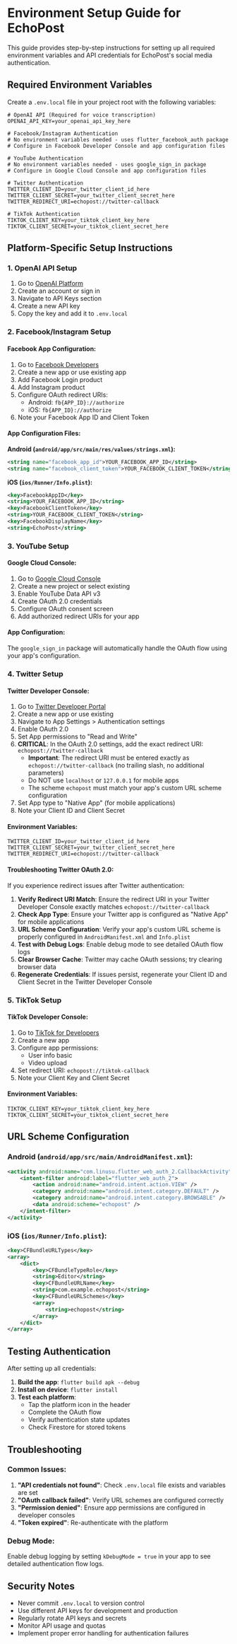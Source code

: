 # Environment Setup Guide for EchoPost

This guide provides step-by-step instructions for setting up all required environment variables and API credentials for EchoPost's social media authentication.

## Required Environment Variables

Create a `.env.local` file in your project root with the following variables:

```env
# OpenAI API (Required for voice transcription)
OPENAI_API_KEY=your_openai_api_key_here

# Facebook/Instagram Authentication
# No environment variables needed - uses flutter_facebook_auth package
# Configure in Facebook Developer Console and app configuration files

# YouTube Authentication
# No environment variables needed - uses google_sign_in package
# Configure in Google Cloud Console and app configuration files

# Twitter Authentication
TWITTER_CLIENT_ID=your_twitter_client_id_here
TWITTER_CLIENT_SECRET=your_twitter_client_secret_here
TWITTER_REDIRECT_URI=echopost://twitter-callback

# TikTok Authentication
TIKTOK_CLIENT_KEY=your_tiktok_client_key_here
TIKTOK_CLIENT_SECRET=your_tiktok_client_secret_here
```

## Platform-Specific Setup Instructions

### 1. OpenAI API Setup

1. Go to [OpenAI Platform](https://platform.openai.com/)
2. Create an account or sign in
3. Navigate to API Keys section
4. Create a new API key
5. Copy the key and add it to `.env.local`

### 2. Facebook/Instagram Setup

#### Facebook App Configuration:
1. Go to [Facebook Developers](https://developers.facebook.com/)
2. Create a new app or use existing app
3. Add Facebook Login product
4. Add Instagram product
5. Configure OAuth redirect URIs:
   - Android: `fb{APP_ID}://authorize`
   - iOS: `fb{APP_ID}://authorize`
6. Note your Facebook App ID and Client Token

#### App Configuration Files:

**Android (`android/app/src/main/res/values/strings.xml`):**
```xml
<string name="facebook_app_id">YOUR_FACEBOOK_APP_ID</string>
<string name="facebook_client_token">YOUR_FACEBOOK_CLIENT_TOKEN</string>
```

**iOS (`ios/Runner/Info.plist`):**
```xml
<key>FacebookAppID</key>
<string>YOUR_FACEBOOK_APP_ID</string>
<key>FacebookClientToken</key>
<string>YOUR_FACEBOOK_CLIENT_TOKEN</string>
<key>FacebookDisplayName</key>
<string>EchoPost</string>
```

### 3. YouTube Setup

#### Google Cloud Console:
1. Go to [Google Cloud Console](https://console.cloud.google.com/)
2. Create a new project or select existing
3. Enable YouTube Data API v3
4. Create OAuth 2.0 credentials
5. Configure OAuth consent screen
6. Add authorized redirect URIs for your app

#### App Configuration:
The `google_sign_in` package will automatically handle the OAuth flow using your app's configuration.

### 4. Twitter Setup

#### Twitter Developer Console:
1. Go to [Twitter Developer Portal](https://developer.twitter.com/)
2. Create a new app or use existing
3. Navigate to App Settings > Authentication settings
4. Enable OAuth 2.0
5. Set App permissions to "Read and Write"
6. **CRITICAL**: In the OAuth 2.0 settings, add the exact redirect URI: `echopost://twitter-callback`
   - **Important**: The redirect URI must be entered exactly as `echopost://twitter-callback` (no trailing slash, no additional parameters)
   - Do NOT use `localhost` or `127.0.0.1` for mobile apps
   - The scheme `echopost` must match your app's custom URL scheme configuration
7. Set App type to "Native App" (for mobile applications)
8. Note your Client ID and Client Secret

#### Environment Variables:
```env
TWITTER_CLIENT_ID=your_twitter_client_id_here
TWITTER_CLIENT_SECRET=your_twitter_client_secret_here
TWITTER_REDIRECT_URI=echopost://twitter-callback
```

#### Troubleshooting Twitter OAuth 2.0:
If you experience redirect issues after Twitter authentication:

1. **Verify Redirect URI Match**: Ensure the redirect URI in your Twitter Developer Console exactly matches `echopost://twitter-callback`
2. **Check App Type**: Ensure your Twitter app is configured as "Native App" for mobile applications
3. **URL Scheme Configuration**: Verify your app's custom URL scheme is properly configured in `AndroidManifest.xml` and `Info.plist`
4. **Test with Debug Logs**: Enable debug mode to see detailed OAuth flow logs
5. **Clear Browser Cache**: Twitter may cache OAuth sessions; try clearing browser data
6. **Regenerate Credentials**: If issues persist, regenerate your Client ID and Client Secret in the Twitter Developer Console

### 5. TikTok Setup

#### TikTok Developer Console:
1. Go to [TikTok for Developers](https://developers.tiktok.com/)
2. Create a new app
3. Configure app permissions:
   - User info basic
   - Video upload
4. Set redirect URI: `echopost://tiktok-callback`
5. Note your Client Key and Client Secret

#### Environment Variables:
```env
TIKTOK_CLIENT_KEY=your_tiktok_client_key_here
TIKTOK_CLIENT_SECRET=your_tiktok_client_secret_here
```

## URL Scheme Configuration

### Android (`android/app/src/main/AndroidManifest.xml`):
```xml
<activity android:name="com.linusu.flutter_web_auth_2.CallbackActivity">
    <intent-filter android:label="flutter_web_auth_2">
        <action android:name="android.intent.action.VIEW" />
        <category android:name="android.intent.category.DEFAULT" />
        <category android:name="android.intent.category.BROWSABLE" />
        <data android:scheme="echopost" />
    </intent-filter>
</activity>
```

### iOS (`ios/Runner/Info.plist`):
```xml
<key>CFBundleURLTypes</key>
<array>
    <dict>
        <key>CFBundleTypeRole</key>
        <string>Editor</string>
        <key>CFBundleURLName</key>
        <string>com.example.echopost</string>
        <key>CFBundleURLSchemes</key>
        <array>
            <string>echopost</string>
        </array>
    </dict>
</array>
```

## Testing Authentication

After setting up all credentials:

1. **Build the app**: `flutter build apk --debug`
2. **Install on device**: `flutter install`
3. **Test each platform**:
   - Tap the platform icon in the header
   - Complete the OAuth flow
   - Verify authentication state updates
   - Check Firestore for stored tokens

## Troubleshooting

### Common Issues:

1. **"API credentials not found"**: Check `.env.local` file exists and variables are set
2. **"OAuth callback failed"**: Verify URL schemes are configured correctly
3. **"Permission denied"**: Ensure app permissions are configured in developer consoles
4. **"Token expired"**: Re-authenticate with the platform

### Debug Mode:
Enable debug logging by setting `kDebugMode = true` in your app to see detailed authentication flow logs.

## Security Notes

- Never commit `.env.local` to version control
- Use different API keys for development and production
- Regularly rotate API keys and secrets
- Monitor API usage and quotas
- Implement proper error handling for authentication failures 
